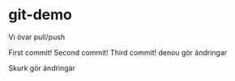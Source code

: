 # git-demo
Vi övar pull/push

First commit!
Second commit!
Third commit!
denou gör ändringar

Skurk gör ändringar
